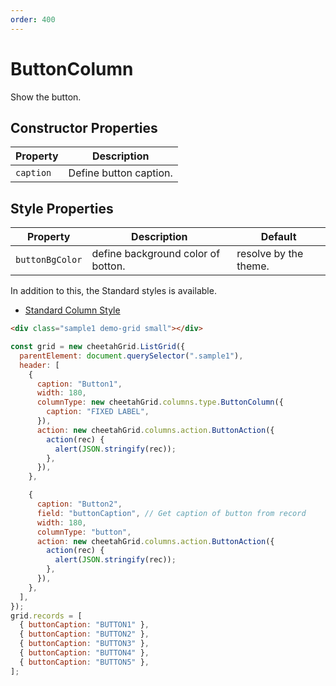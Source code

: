 ```yaml
---
order: 400
---
```


# ButtonColumn

Show the button.

## Constructor Properties

| Property  | Description            |
| --------- | ---------------------- |
| `caption` | Define button caption. |

## Style Properties

| Property        | Description                        | Default               |
| --------------- | ---------------------------------- | --------------------- |
| `buttonBgColor` | define background color of botton. | resolve by the theme. |

In addition to this, the Standard styles is available.

- [Standard Column Style](../column_styles.md)

<code-preview>

```html
<div class="sample1 demo-grid small"></div>
```

```js
const grid = new cheetahGrid.ListGrid({
  parentElement: document.querySelector(".sample1"),
  header: [
    {
      caption: "Button1",
      width: 180,
      columnType: new cheetahGrid.columns.type.ButtonColumn({
        caption: "FIXED LABEL",
      }),
      action: new cheetahGrid.columns.action.ButtonAction({
        action(rec) {
          alert(JSON.stringify(rec));
        },
      }),
    },

    {
      caption: "Button2",
      field: "buttonCaption", // Get caption of button from record
      width: 180,
      columnType: "button",
      action: new cheetahGrid.columns.action.ButtonAction({
        action(rec) {
          alert(JSON.stringify(rec));
        },
      }),
    },
  ],
});
grid.records = [
  { buttonCaption: "BUTTON1" },
  { buttonCaption: "BUTTON2" },
  { buttonCaption: "BUTTON3" },
  { buttonCaption: "BUTTON4" },
  { buttonCaption: "BUTTON5" },
];
```

</code-preview>
